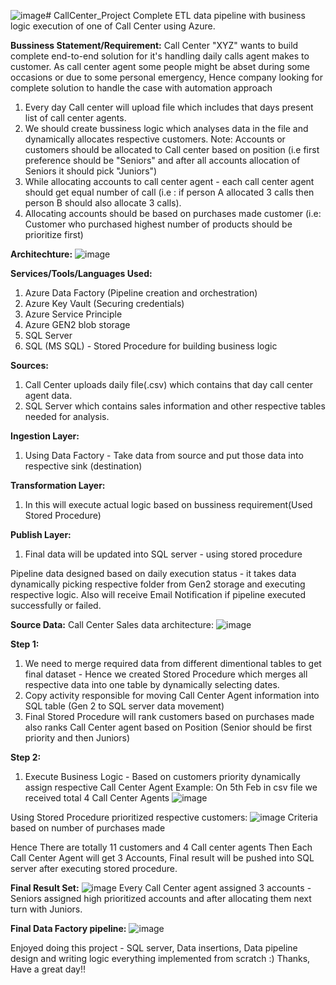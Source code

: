 ![image](https://github.com/vinaytekkur/CallCenter_Project/assets/156997918/bfb62aea-06e2-41ff-ba3e-db6dd748d65b)# CallCenter_Project
Complete ETL data pipeline with business logic execution of one of Call Center using Azure.

**Bussiness Statement/Requirement:**
Call Center "XYZ" wants to build complete end-to-end solution for it's handling daily calls agent makes to customer. As call center agent some people might be abset during some occasions or due to some personal  emergency, Hence company looking for complete solution to handle the case with automation approach
1) Every day Call center will upload file which includes that days present list of call center agents.
2) We should create bussiness logic which analyses data in the file and dynamically allocates respective customers.
   Note: Accounts or customers should be allocated to Call center based on position (i.e first preference should be "Seniors" and after all accounts allocation of Seniors it should pick "Juniors")
3) While allocating accounts to call center agent - each call center agent should get equal number of call (i.e : if person A allocated 3 calls then person B should also allocate 3 calls).
4) Allocating accounts should be based on purchases made customer (i.e: Customer who purchased highest number of products should be prioritize first)

**Architechture:**
![image](https://github.com/vinaytekkur/CallCenter_Project/assets/156997918/b5482fcc-37b7-4598-b70f-38398fcf62e9)

**Services/Tools/Languages Used:**
1) Azure Data Factory (Pipeline creation and orchestration)
2) Azure Key Vault (Securing credentials)
3) Azure Service Principle
4) Azure GEN2 blob storage
5) SQL Server
6) SQL (MS SQL) - Stored Procedure for building business logic 

**Sources:**
1) Call Center uploads daily file(.csv) which contains that day call center agent data.
2) SQL Server which contains sales information and other respective tables needed for analysis.

**Ingestion Layer:**
1) Using Data Factory - Take data from source and put those data into respective sink (destination)

**Transformation Layer:**
1) In this will execute actual logic based on bussiness requirement(Used Stored Procedure)

**Publish Layer:**
1) Final data will be updated into SQL server - using stored procedure

Pipeline data designed based on daily execution status - it takes data dynamically picking respective folder from Gen2 storage and executing respective logic. Also will receive Email Notification if pipeline executed successfully or failed.

**Source Data:**
Call Center Sales data architecture:
![image](https://github.com/vinaytekkur/CallCenter_Project/assets/156997918/e637f44c-e3f2-450c-ba4f-e512d2ca0797)

**Step 1:**
1) We need to merge required data from different dimentional tables to get final dataset - Hence we created Stored Procedure which merges all respective data into one table by dynamically selecting dates.
2) Copy activity responsible for moving Call Center Agent information into SQL table (Gen 2 to SQL server data movement)
3) Final Stored Procedure will rank customers based on purchases made also ranks Call Center agent based on Position (Senior should be first priority and then Juniors)

**Step 2:**
1) Execute Business Logic - Based on customers priority dynamically assign respective Call Center Agent
   Example: On 5th Feb in csv file we received total 4 Call Center Agents
![image](https://github.com/vinaytekkur/CallCenter_Project/assets/156997918/6ceeca4b-9577-452a-a62b-c7a1df99ff33)

Using Stored Procedure prioritized respective customers:
![image](https://github.com/vinaytekkur/CallCenter_Project/assets/156997918/ac7bf278-0e28-408f-b7f6-4726699fb63b)
Criteria based on number of purchases made

Hence There are totally 11 customers and 4 Call center agents
Then Each Call Center Agent will get 3 Accounts, Final result will be pushed into SQL server after executing stored procedure.

**Final Result Set:**
![image](https://github.com/vinaytekkur/CallCenter_Project/assets/156997918/8db1a735-b74b-4200-bb69-018d9e0fe5cb)
Every Call Center agent assigned 3 accounts - Seniors assigned high prioritized accounts and after allocating them next turn with Juniors.

**Final Data Factory pipeline:**
![image](https://github.com/vinaytekkur/CallCenter_Project/assets/156997918/28a1b341-357d-4961-89c1-1b7599e098bf)

Enjoyed doing this project - SQL server, Data insertions, Data pipeline design and writing logic everything implemented from scratch :)
Thanks, Have a great day!!



